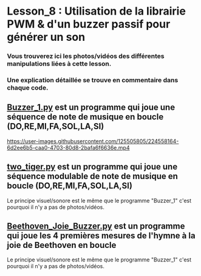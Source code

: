 # Lesson_8 : Utilisation de la librairie PWM & d'un buzzer passif pour générer un son

### Vous trouverez ici les photos/vidéos des différentes manipulations liées à cette lesson.

### Une explication détaillée se trouve en commentaire dans chaque code.

## [Buzzer_1.py](Buzzer_1.py) est un programme qui joue une séquence de note de musique en boucle (DO,RE,MI,FA,SOL,LA,SI)

https://user-images.githubusercontent.com/125505805/224558164-6d2ee6b5-caa0-4703-80d8-2bafa6f6636e.mp4


## [two_tiger.py](two_tiger.py) est un programme qui joue une séquence modulable de note de musique en boucle (DO,RE,MI,FA,SOL,LA,SI)

Le principe visuel/sonore est le même que le programme "Buzzer_1" c'est pourquoi il n'y a pas de photos/vidéos.

## [Beethoven_Joie_Buzzer.py](Beethoven_Joie_Buzzer.py) est un programme qui joue les 4 premières mesures de l'hymne à la joie de Beethoven en boucle

Le principe visuel/sonore est le même que le programme "Buzzer_1" c'est pourquoi il n'y a pas de photos/vidéos.
